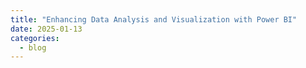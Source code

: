 ```yaml
---
title: "Enhancing Data Analysis and Visualization with Power BI"
date: 2025-01-13
categories: 
  - blog
---
```

